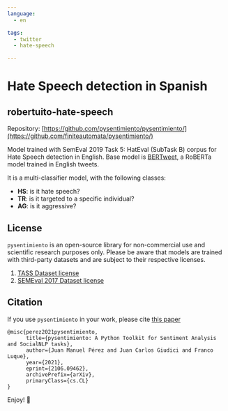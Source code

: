 ```yaml
---
language: 
  - en

tags:
  - twitter
  - hate-speech

---
```

# Hate Speech detection in Spanish
## robertuito-hate-speech

Repository: [https://github.com/pysentimiento/pysentimiento/](https://github.com/finiteautomata/pysentimiento/)



Model trained with SemEval 2019 Task 5: HatEval (SubTask B) corpus for Hate Speech detection in English. Base model is [BERTweet](https://huggingface.co/vinai/bertweet-base), a RoBERTa model trained in English tweets.

It is a multi-classifier model, with the following classes:

- **HS**: is it hate speech?
- **TR**: is it targeted to a specific individual?
- **AG**: is it aggressive?


## License

`pysentimiento` is an open-source library for non-commercial use and scientific research purposes only. Please be aware that models are trained with third-party datasets and are subject to their respective licenses. 

1. [TASS Dataset license](http://tass.sepln.org/tass_data/download.php)
2. [SEMEval 2017 Dataset license]()

## Citation

If you use `pysentimiento` in your work, please cite [this paper](https://arxiv.org/abs/2106.09462)

```
@misc{perez2021pysentimiento,
      title={pysentimiento: A Python Toolkit for Sentiment Analysis and SocialNLP tasks},
      author={Juan Manuel Pérez and Juan Carlos Giudici and Franco Luque},
      year={2021},
      eprint={2106.09462},
      archivePrefix={arXiv},
      primaryClass={cs.CL}
}
```
Enjoy! 🤗

